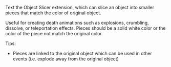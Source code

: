 Text the Object Slicer extension, which can slice an object into smaller pieces that match the color of original object.  

Useful for creating death animations such as explosions, crumbling, dissolve, or teleportation effects.
Pieces should be a solid white color or the color of the piece not match the original color.

Tips:
- Pieces are linked to the original object which can be used in other events (i.e. explode away from the original object) 